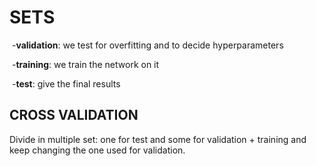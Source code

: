 # SETS

​	-**validation**: we test for overfitting and to decide hyperparameters

​	-**training**: we train the network on it

​	-**test**: give the final results

## CROSS VALIDATION

Divide in multiple set: one for test and some for validation + training and keep changing the one used for validation.